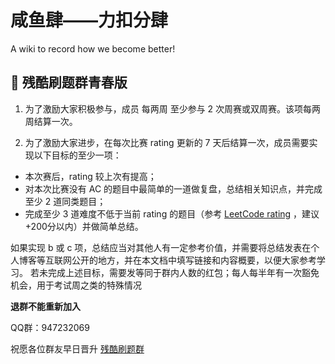 # 咸鱼肆——力扣分肆 
A wiki to record how we become better!
## 📢 残酷刷题群青春版
1. 为了激励大家积极参与，成员 每两周 至少参与 2 次周赛或双周赛。该项每两周结算一次。

2. 为了激励大家进步，在每次比赛 rating 更新的 7 天后结算一次，成员需要实现以下目标的至少一项：

  - 本次赛后，rating 较上次有提高； 
  - 对本次比赛没有 AC 的题目中最简单的一道做复盘，总结相关知识点，并完成至少 2 道同类题目； 
  - 完成至少 3 道难度不低于当前 rating 的题目（参考 [LeetCode rating](https://zerotrac.github.io/leetcode_problem_rating/#/) ，建议+200分以内）并做简单总结。

如果实现 b 或 c 项，总结应当对其他人有一定参考价值，并需要将总结发表在个人博客等互联网公开的地方，并在本文档中填写链接和内容概要，以便大家参考学习。 
若未完成上述目标，需要发等同于群内人数的红包；每人每半年有一次豁免机会，用于考试周之类的特殊情况

**退群不能重新加入**

QQ群：947232069

祝愿各位群友早日晋升 [残酷刷题群](https://board.cruelcoding.com/rules.html)
